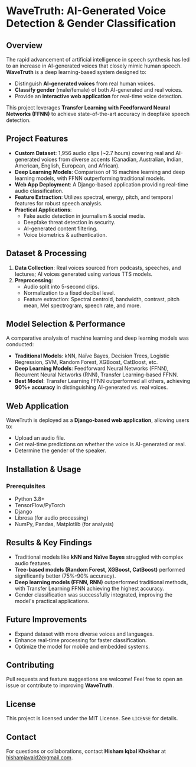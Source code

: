 # WaveTruth: AI-Generated Voice Detection & Gender Classification

## Overview
The rapid advancement of artificial intelligence in speech synthesis has led to an increase in AI-generated voices that closely mimic human speech. **WaveTruth** is a deep learning-based system designed to:
- Distinguish **AI-generated voices** from real human voices.
- **Classify gender** (male/female) of both AI-generated and real voices.
- Provide an **interactive web application** for real-time voice detection.

This project leverages **Transfer Learning with Feedforward Neural Networks (FFNN)** to achieve state-of-the-art accuracy in deepfake speech detection.

## Project Features
- **Custom Dataset**: 1,956 audio clips (~2.7 hours) covering real and AI-generated voices from diverse accents (Canadian, Australian, Indian, American, English, European, and African).
- **Deep Learning Models**: Comparison of 16 machine learning and deep learning models, with FFNN outperforming traditional models.
- **Web App Deployment**: A Django-based application providing real-time audio classification.
- **Feature Extraction**: Utilizes spectral, energy, pitch, and temporal features for robust speech analysis.
- **Practical Applications**:
  - Fake audio detection in journalism & social media.
  - Deepfake threat detection in security.
  - AI-generated content filtering.
  - Voice biometrics & authentication.

## Dataset & Processing
1. **Data Collection**: Real voices sourced from podcasts, speeches, and lectures; AI voices generated using various TTS models.
2. **Preprocessing**:
   - Audio split into 5-second clips.
   - Normalization to a fixed decibel level.
   - Feature extraction: Spectral centroid, bandwidth, contrast, pitch mean, Mel spectrogram, speech rate, and more.

## Model Selection & Performance
A comparative analysis of machine learning and deep learning models was conducted:
- **Traditional Models**: kNN, Naïve Bayes, Decision Trees, Logistic Regression, SVM, Random Forest, XGBoost, CatBoost, etc.
- **Deep Learning Models**: Feedforward Neural Networks (FFNN), Recurrent Neural Networks (RNN), Transfer Learning-based FFNN.
- **Best Model**: Transfer Learning FFNN outperformed all others, achieving **90%+ accuracy** in distinguishing AI-generated vs. real voices.

## Web Application
WaveTruth is deployed as a **Django-based web application**, allowing users to:
- Upload an audio file.
- Get real-time predictions on whether the voice is AI-generated or real.
- Determine the gender of the speaker.

## Installation & Usage
### Prerequisites
- Python 3.8+
- TensorFlow/PyTorch
- Django
- Librosa (for audio processing)
- NumPy, Pandas, Matplotlib (for analysis)


## Results & Key Findings
- Traditional models like **kNN and Naïve Bayes** struggled with complex audio features.
- **Tree-based models (Random Forest, XGBoost, CatBoost)** performed significantly better (75%-90% accuracy).
- **Deep learning models (FFNN, RNN)** outperformed traditional methods, with Transfer Learning FFNN achieving the highest accuracy.
- Gender classification was successfully integrated, improving the model's practical applications.

## Future Improvements
- Expand dataset with more diverse voices and languages.
- Enhance real-time processing for faster classification.
- Optimize the model for mobile and embedded systems.

## Contributing
Pull requests and feature suggestions are welcome! Feel free to open an issue or contribute to improving **WaveTruth**.

## License
This project is licensed under the MIT License. See `LICENSE` for details.

## Contact
For questions or collaborations, contact **Hisham Iqbal Khokhar** at hishamjavaid2@gmail.com.
